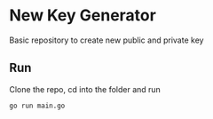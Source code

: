 # New Key Generator

Basic repository to create new public and private key

## Run

Clone the repo, cd into the folder and run

```
go run main.go
```

